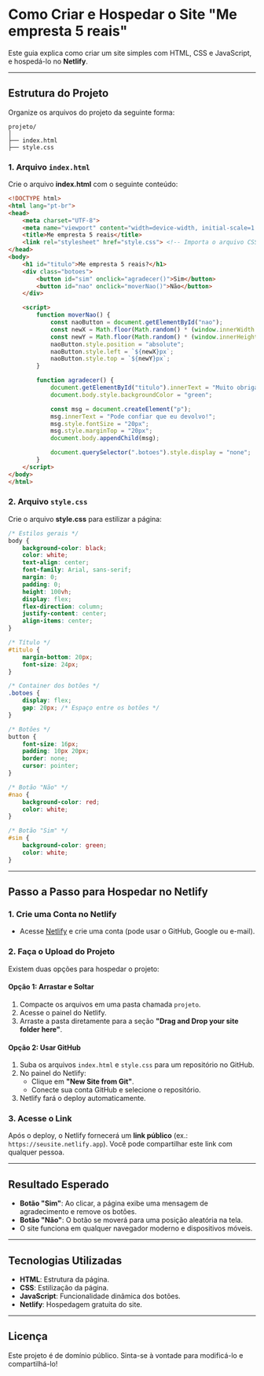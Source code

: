 # Como Criar e Hospedar o Site "Me empresta 5 reais"

Este guia explica como criar um site simples com HTML, CSS e JavaScript, e hospedá-lo no **Netlify**.

---

## Estrutura do Projeto
Organize os arquivos do projeto da seguinte forma:
```
projeto/
│
├── index.html
├── style.css
```

### 1. Arquivo `index.html`
Crie o arquivo **index.html** com o seguinte conteúdo:

```html
<!DOCTYPE html>
<html lang="pt-br">
<head>
    <meta charset="UTF-8">
    <meta name="viewport" content="width=device-width, initial-scale=1.0">
    <title>Me empresta 5 reais</title>
    <link rel="stylesheet" href="style.css"> <!-- Importa o arquivo CSS -->
</head>
<body>
    <h1 id="titulo">Me empresta 5 reais?</h1>
    <div class="botoes">
        <button id="sim" onclick="agradecer()">Sim</button>
        <button id="nao" onclick="moverNao()">Não</button>
    </div>

    <script>
        function moverNao() {
            const naoButton = document.getElementById("nao");
            const newX = Math.floor(Math.random() * (window.innerWidth - 100));
            const newY = Math.floor(Math.random() * (window.innerHeight - 50));
            naoButton.style.position = "absolute";
            naoButton.style.left = `${newX}px`;
            naoButton.style.top = `${newY}px`;
        }

        function agradecer() {
            document.getElementById("titulo").innerText = "Muito obrigado!";
            document.body.style.backgroundColor = "green";

            const msg = document.createElement("p");
            msg.innerText = "Pode confiar que eu devolvo!";
            msg.style.fontSize = "20px";
            msg.style.marginTop = "20px";
            document.body.appendChild(msg);

            document.querySelector(".botoes").style.display = "none";
        }
    </script>
</body>
</html>
```

### 2. Arquivo `style.css`
Crie o arquivo **style.css** para estilizar a página:

```css
/* Estilos gerais */
body {
    background-color: black;
    color: white;
    text-align: center;
    font-family: Arial, sans-serif;
    margin: 0;
    padding: 0;
    height: 100vh;
    display: flex;
    flex-direction: column;
    justify-content: center;
    align-items: center;
}

/* Título */
#titulo {
    margin-bottom: 20px;
    font-size: 24px;
}

/* Container dos botões */
.botoes {
    display: flex;
    gap: 20px; /* Espaço entre os botões */
}

/* Botões */
button {
    font-size: 16px;
    padding: 10px 20px;
    border: none;
    cursor: pointer;
}

/* Botão "Não" */
#nao {
    background-color: red;
    color: white;
}

/* Botão "Sim" */
#sim {
    background-color: green;
    color: white;
}
```

---

## Passo a Passo para Hospedar no Netlify

### 1. Crie uma Conta no Netlify
- Acesse [Netlify](https://www.netlify.com/) e crie uma conta (pode usar o GitHub, Google ou e-mail).

### 2. Faça o Upload do Projeto
Existem duas opções para hospedar o projeto:

#### **Opção 1: Arrastar e Soltar**
1. Compacte os arquivos em uma pasta chamada `projeto`.
2. Acesse o painel do Netlify.
3. Arraste a pasta diretamente para a seção **"Drag and Drop your site folder here"**.

#### **Opção 2: Usar GitHub**
1. Suba os arquivos `index.html` e `style.css` para um repositório no GitHub.
2. No painel do Netlify:
   - Clique em **"New Site from Git"**.
   - Conecte sua conta GitHub e selecione o repositório.
3. Netlify fará o deploy automaticamente.

### 3. Acesse o Link
Após o deploy, o Netlify fornecerá um **link público** (ex.: `https://seusite.netlify.app`).
Você pode compartilhar este link com qualquer pessoa.

---

## Resultado Esperado
- **Botão "Sim"**: Ao clicar, a página exibe uma mensagem de agradecimento e remove os botões.
- **Botão "Não"**: O botão se moverá para uma posição aleatória na tela.
- O site funciona em qualquer navegador moderno e dispositivos móveis.

---

## Tecnologias Utilizadas
- **HTML**: Estrutura da página.
- **CSS**: Estilização da página.
- **JavaScript**: Funcionalidade dinâmica dos botões.
- **Netlify**: Hospedagem gratuita do site.

---

## Licença
Este projeto é de domínio público. Sinta-se à vontade para modificá-lo e compartilhá-lo!
